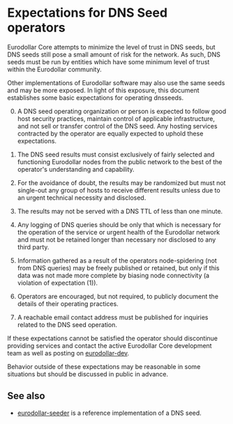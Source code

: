 Expectations for DNS Seed operators
====================================

Eurodollar Core attempts to minimize the level of trust in DNS seeds,
but DNS seeds still pose a small amount of risk for the network.
As such, DNS seeds must be run by entities which have some minimum
level of trust within the Eurodollar community.

Other implementations of Eurodollar software may also use the same
seeds and may be more exposed. In light of this exposure, this
document establishes some basic expectations for operating dnsseeds.

0. A DNS seed operating organization or person is expected to follow good
host security practices, maintain control of applicable infrastructure,
and not sell or transfer control of the DNS seed. Any hosting services
contracted by the operator are equally expected to uphold these expectations.

1. The DNS seed results must consist exclusively of fairly selected and
functioning Eurodollar nodes from the public network to the best of the
operator's understanding and capability.

2. For the avoidance of doubt, the results may be randomized but must not
single-out any group of hosts to receive different results unless due to an
urgent technical necessity and disclosed.

3. The results may not be served with a DNS TTL of less than one minute.

4. Any logging of DNS queries should be only that which is necessary
for the operation of the service or urgent health of the Eurodollar
network and must not be retained longer than necessary nor disclosed
to any third party.

5. Information gathered as a result of the operators node-spidering
(not from DNS queries) may be freely published or retained, but only
if this data was not made more complete by biasing node connectivity
(a violation of expectation (1)).

6. Operators are encouraged, but not required, to publicly document the
details of their operating practices.

7. A reachable email contact address must be published for inquiries
related to the DNS seed operation.

If these expectations cannot be satisfied the operator should
discontinue providing services and contact the active Eurodollar
Core development team as well as posting on
[eurodollar-dev](https://lists.linuxfoundation.org/mailman/listinfo/eurodollar-dev).

Behavior outside of these expectations may be reasonable in some
situations but should be discussed in public in advance.

See also
----------
- [eurodollar-seeder](https://github.com/sipa/eurodollar-seeder) is a reference implementation of a DNS seed.
